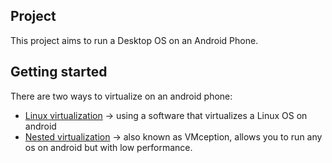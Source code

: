 ## Project
This project aims to run a Desktop OS on an Android Phone.

## Getting started
There are two ways to virtualize on an android phone:
- [Linux virtualization](/linux) -> using a software that virtualizes a Linux OS on android
- [Nested virtualization](/nested) -> also known as VMception, allows you to run any os on android but with low performance.

